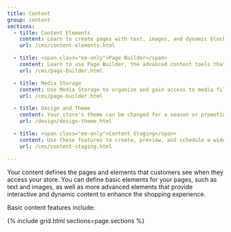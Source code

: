 ```yaml
---
title: Content
group: content
sections:
  - title: Content Elements
    content: Learn to create pages with text, images, and dynamic blocks of content that can be incorporated into your store navigation and linked to other pages.
    url: /cms/content-elements.html

  - title: <span class="ee-only">Page Builder</span>
    content: Learn to use Page Builder, the advanced content tools that make it easy to create content-rich pages that enhance your visual storytelling, and drive customer engagement and loyalty.
    url: /cms/page-builder.html

  - title: Media Storage
    content: Use Media Storage to organize and gain access to media files that you can use in your content, including stock images from Adobe Stock.
    url: /cms/page-builder.html   

  - title: Design and Theme
    content: Your store's theme can be changed for a season or promotion. Learn about page layouts, how to apply a new theme to your store, and simple design changes that you can make from the Admin.
    url: /design/design-theme.html

  - title: <span class="ee-only">Content Staging</span>
    content: Use these features to create, preview, and schedule a wide range of content updates directly from the Admin.
    url: /cms/content-staging.html

---
```


Your content defines the pages and elements that customers see when they access your store. You can define basic elements for your pages, such as text and images, as well as more advanced elements that provide interactive and dynamic content to enhance the shopping experience.

Basic content features include:

{% include grid.html sections=page.sections %}
